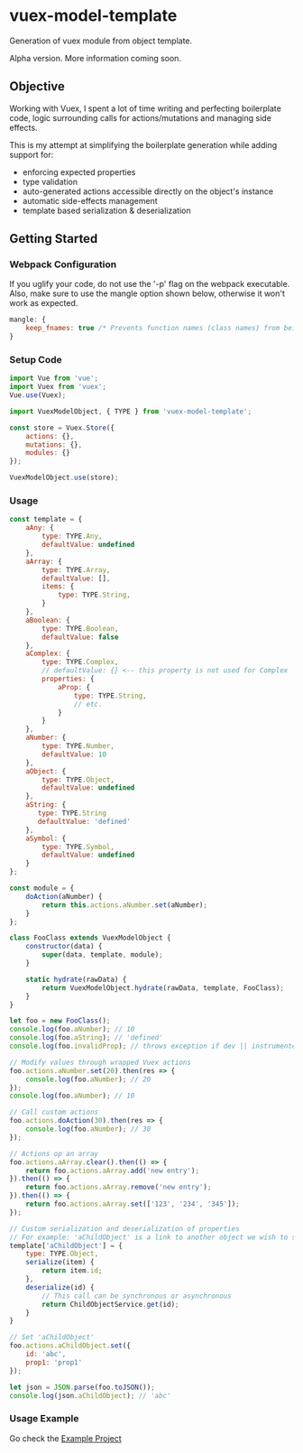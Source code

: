 # vuex-model-template
Generation of vuex module from object template.

Alpha version. More information coming soon.

## Objective
Working with Vuex, I spent a lot of time writing and perfecting boilerplate code, logic surrounding calls for actions/mutations and managing side effects.

This is my attempt at simplifying the boilerplate generation while adding support for:
* enforcing expected properties
* type validation
* auto-generated actions accessible directly on the object's instance
* automatic side-effects management
* template based serialization & deserialization

## Getting Started
### Webpack Configuration
If you uglify your code, do not use the '-p' flag on the webpack executable. Also, make sure to use the mangle option shown below, otherwise it won't work as expected.

```javascript
mangle: {
    keep_fnames: true /* Prevents function names (class names) from being compressed */
}
```

### Setup Code
```javascript
import Vue from 'vue';
import Vuex from 'vuex';
Vue.use(Vuex);

import VuexModelObject, { TYPE } from 'vuex-model-template';

const store = Vuex.Store({
    actions: {},
    mutations: {},
    modules: {}
});

VuexModelObject.use(store);
```

### Usage
```javascript
const template = {
    aAny: {
        type: TYPE.Any,
        defaultValue: undefined
    },
    aArray: {
        type: TYPE.Array,
        defaultValue: [],
        items: {
            type: TYPE.String,
        }
    },
    aBoolean: {
        type: TYPE.Boolean,
        defaultValue: false
    },
    aComplex: {
        type: TYPE.Complex,
        // defaultValue: {} <-- this property is not used for Complex
        properties: {
            aProp: {
                type: TYPE.String,
                // etc.
            }
        }
    },
    aNumber: {
        type: TYPE.Number,
        defaultValue: 10
    },
    aObject: {
        type: TYPE.Object,
        defaultValue: undefined
    },
    aString: {
       type: TYPE.String
       defaultValue: 'defined'
    },
    aSymbol: {
        type: TYPE.Symbol,
        defaultValue: undefined
    }
};

const module = {
    doAction(aNumber) {
        return this.actions.aNumber.set(aNumber);
    }
};

class FooClass extends VuexModelObject {
    constructor(data) {
        super(data, template, module);
    }

    static hydrate(rawData) {
        return VuexModelObject.hydrate(rawData, template, FooClass);
    }
}

let foo = new FooClass();
console.log(foo.aNumber); // 10
console.log(foo.aString); // 'defined'
console.log(foo.invalidProp); // throws exception if dev || instrumented builds (wrapped in proxy)

// Modify values through wrapped Vuex actions
foo.actions.aNumber.set(20).then(res => {
    console.log(foo.aNumber); // 20
});
console.log(foo.aNumber); // 10

// Call custom actions
foo.actions.doAction(30).then(res => {
    console.log(foo.aNumber); // 30
});

// Actions op an array
foo.actions.aArray.clear().then(() => {
    return foo.actions.aArray.add('new entry');
}).then(() => {
    return foo.actions.aArray.remove('new entry');
}).then(() => {
    return foo.actions.aArray.set(['123', '234', '345']);
});

// Custom serialization and deserialization of properties
// For example: 'aChildObject' is a link to another object we wish to save as a string (id) and to expand as a full-fledged object whem running.
template['aChildObject'] = {
    type: TYPE.Object,
    serialize(item) {
        return item.id;
    },
    deserialize(id) {
        // This call can be synchronous or asynchronous
        return ChildObjectService.get(id);
    }
}

// Set 'aChildObject'
foo.actions.aChildObject.set({
    id: 'abc',
    prop1: 'prop1'
});

let json = JSON.parse(foo.toJSON());
console.log(json.aChildObject); // 'abc'
```

### Usage Example
Go check the [Example Project](example)
